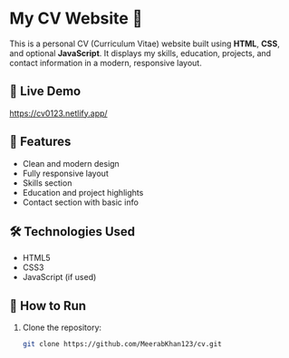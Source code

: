 # My CV Website 💼

This is a personal CV (Curriculum Vitae) website built using **HTML**, **CSS**, and optional **JavaScript**. It displays my skills, education, projects, and contact information in a modern, responsive layout.

## 🔗 Live Demo
https://cv0123.netlify.app/

## 📁 Features

- Clean and modern design
- Fully responsive layout
- Skills section
- Education and project highlights
- Contact section with basic info

## 🛠️ Technologies Used

- HTML5
- CSS3
- JavaScript (if used)


## 🚀 How to Run

1. Clone the repository:
   ```bash
   git clone https://github.com/MeerabKhan123/cv.git

